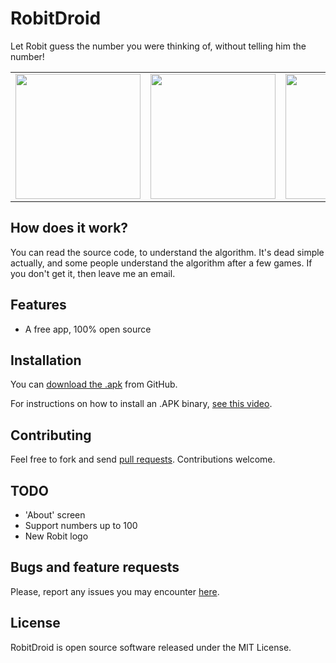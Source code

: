 RobitDroid
==============

Let Robit guess the number you were thinking of, without telling him the number!

<table>
  <tr>
    <td><img
  src="https://github.com/kennym/RobitDroid/raw/master/screenshots/rd1.png" width="200" /></td>    
    <td><img
  src="https://github.com/kennym/RobitDroid/raw/master/screenshots/rd2.png" width="200" /></td>
    <td><img
  src="https://github.com/kennym/RobitDroid/raw/master/screenshots/rd3.png" width="200" /></td>
    <td><img
  src="https://github.com/kennym/RobitDroid/raw/master/screenshots/rd4.png" width="200" /></td>
  </tr>
</table>

How does it work?
-----------------

You can read the source code, to understand the algorithm. It's dead
simple actually, and some people understand the algorithm after a few
games.
If you don't get it, then leave me an email.

Features
--------

* A free app, 100% open source

Installation
-------------

You can [download the .apk](https://) from GitHub.

For instructions on how to install an .APK binary, [see this video](http://www.youtube.com/watch?v=7UOAw124y1s).

Contributing
------------

Feel free to fork and send [pull requests](https://github.com/kennym/RobitDroid).  Contributions welcome.

TODO
----

* 'About' screen
* Support numbers up to 100
* New Robit logo

Bugs and feature requests
-------------------------

Please, report any issues you may encounter [here](https://github.com/kennym/RobitDroid/issues).

License
-------

RobitDroid is open source software released under the MIT License.
